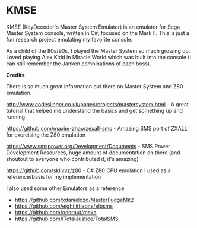 # KMSE

KMSE (KeyDecoder's Master System Emulator) is an emulator for Sega Master System console, written in C#, focused on the Mark II.  This is just a fun research project emulating my favorite console.

As a child of the 80s/90s, I played the Master System so much growing up.  Loved playing Alex Kidd in Miracle World which was built into the console (I can still remember the Janken combinations of each boss).

**Credits**

There is so much great information out there on Master System and Z80 emulation.

http://www.codeslinger.co.uk/pages/projects/mastersystem.html - A great tutorial that helped me understand the basics and get something up and running

https://github.com/maxim-zhao/zexall-sms - Amazing SMS port of ZXALL for exercising the Z80 emulation

https://www.smspower.org/Development/Documents - SMS Power Development Resources, huge amount of documentation on there (and shoutout to everyone who contributed it, it's amazing)

https://github.com/sklivvz/z80 - C# Z80 CPU emulation I used as a reference/basis for my implementation

I also used some other Emulators as a reference
* https://github.com/xdanieldzd/MasterFudgeMk2
* https://github.com/eightlittlebits/elbsms
* https://github.com/ocornut/meka
* https://github.com/ITotalJustice/TotalSMS

